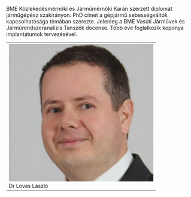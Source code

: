 ﻿---
layout: page_kutej_profilok
tud_idopont: 0
kutej_programfelelos_eloado: Dr. Lovas László
kutej_programfelelos: 
kutej_eloado:
---
BME Közlekedésmérnöki és Járműmérnöki Karán szerzett diplomát járműgépész szakirányon. PhD címét a gépjármű sebességváltók kapcsolhatósága témában szerezte. Jelenleg a BME Vasúti Járművek és Járműrendszeranalízis Tanszék docense. Több éve foglalkozik koponya implantátumok tervezésével.




 <table class="picture">
<tr>
<td>

<div class="gallery">
    <img src="images/lovas_laszlo.jpg" max-width="250" max-height="200">
  <div class="desc">Dr Lovas László</div>
</div>

</td>
</tr>
</table>
